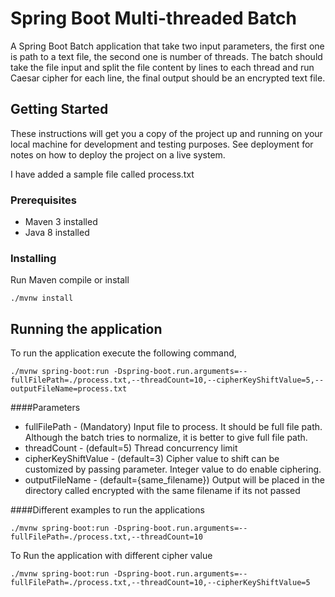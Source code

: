 # Spring Boot Multi-threaded Batch

A Spring Boot Batch application that take two input parameters, the first one is path to a text file, the second one is number of threads. The batch  should take the file input and split the file content by lines to each thread and run Caesar cipher for each line, the final output should be an encrypted text file.

## Getting Started

These instructions will get you a copy of the project up and running on your local machine for development and testing purposes. See deployment for notes on how to deploy the project on a live system.

I have added a sample file called process.txt

### Prerequisites

- Maven 3 installed
- Java 8 installed

### Installing

Run Maven compile or install

```
./mvnw install
```

## Running the application

To run the application execute the following command,

```
./mvnw spring-boot:run -Dspring-boot.run.arguments=--fullFilePath=./process.txt,--threadCount=10,--cipherKeyShiftValue=5,--outputFileName=process.txt
```

####Parameters

- fullFilePath - (Mandatory)
Input file to process. It should be full file path. Although the batch tries to normalize, it is better to give full file path.
- threadCount - (default=5)
Thread concurrency limit
- cipherKeyShiftValue - (default=3)
Cipher value to shift can be customized by passing parameter. Integer value to do enable ciphering.
- outputFileName - (default={same_filename})
Output will be placed in the directory called encrypted with the same filename if its not passed

####Different examples to run the applications

```
./mvnw spring-boot:run -Dspring-boot.run.arguments=--fullFilePath=./process.txt,--threadCount=10
```

To Run the application with different cipher value
```
./mvnw spring-boot:run -Dspring-boot.run.arguments=--fullFilePath=./process.txt,--threadCount=10,--cipherKeyShiftValue=5
```
